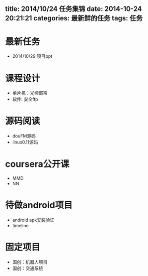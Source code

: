 title: 2014/10/24 任务集锦
date: 2014-10-24 20:21:21
categories: 最新鲜的任务
tags: 任务
---
# 最新任务 #
* 2014/10/29 项目ppt

<!--more-->
# 课程设计 #
* 单片机：光控窗帘
* 软件: 安全ftp

# 源码阅读 #
* douFM源码
* linux0.11源码

# coursera公开课 #
* MMD
* NN

# 待做android项目 #
* android apk安装验证
* timeline

# 固定项目 #
* 国创：机器人项目
* 国创：交通系统